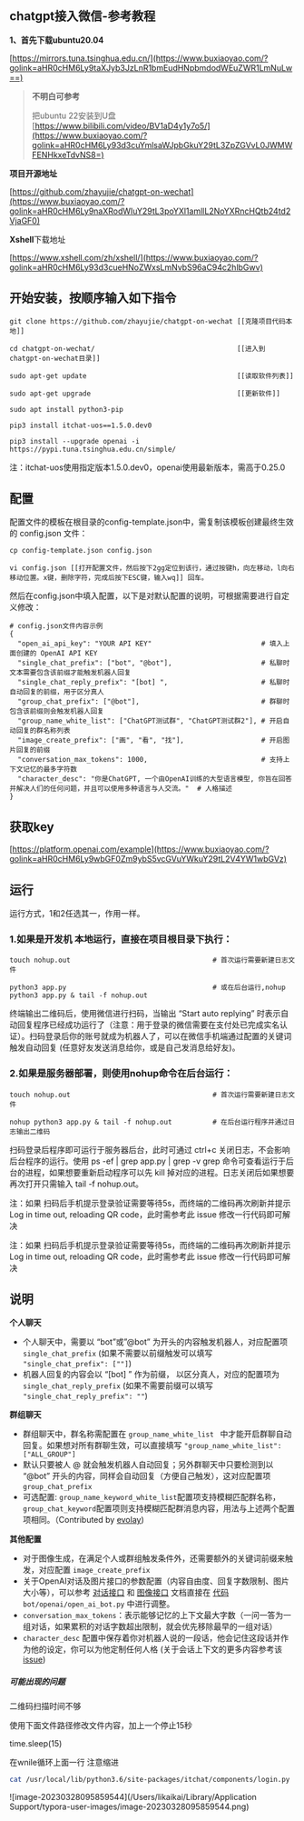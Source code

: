 ## chatgpt接入微信-参考教程

**1、首先下载ubuntu20.04**

[https://mirrors.tuna.tsinghua.edu.cn/](https://www.buxiaoyao.com/?golink=aHR0cHM6Ly9taXJyb3JzLnR1bmEudHNpbmdodWEuZWR1LmNuLw==)

> **不明白可参考**
>
> 把ubuntu 22安装到U盘 [https://www.bilibili.com/video/BV1aD4y1y7o5/](https://www.buxiaoyao.com/?golink=aHR0cHM6Ly93d3cuYmlsaWJpbGkuY29tL3ZpZGVvL0JWMWFENHkxeTdvNS8=)

**项目开源地址**

[https://github.com/zhayujie/chatgpt-on-wechat](https://www.buxiaoyao.com/?golink=aHR0cHM6Ly9naXRodWIuY29tL3poYXl1amllL2NoYXRncHQtb24td2VjaGF0)

**Xshell**下载地址

[https://www.xshell.com/zh/xshell/](https://www.buxiaoyao.com/?golink=aHR0cHM6Ly93d3cueHNoZWxsLmNvbS96aC94c2hlbGwv)

## 开始安装，按顺序输入如下指令

```
git clone https://github.com/zhayujie/chatgpt-on-wechat [[克隆项目代码本地]]

cd chatgpt-on-wechat/                                   [[进入到chatgpt-on-wechat目录]]

sudo apt-get update                                     [[读取软件列表]]

sudo apt-get upgrade                                    [[更新软件]] 

sudo apt install python3-pip

pip3 install itchat-uos==1.5.0.dev0

pip3 install --upgrade openai -i https://pypi.tuna.tsinghua.edu.cn/simple/
```

注：itchat-uos使用指定版本1.5.0.dev0，openai使用最新版本，需高于0.25.0

## 配置

配置文件的模板在根目录的config-template.json中，需复制该模板创建最终生效的 config.json 文件：

```
cp config-template.json config.json

vi config.json [[打开配置文件，然后按下2gg定位到该行，通过按键h，向左移动，l向右移动位置。x键，删除字符，完成后按下ESC键，输入wq]] 回车。
```

然后在config.json中填入配置，以下是对默认配置的说明，可根据需要进行自定义修改：

```
# config.json文件内容示例
{ 
  "open_ai_api_key": "YOUR API KEY"                           # 填入上面创建的 OpenAI API KEY
  "single_chat_prefix": ["bot", "@bot"],                      # 私聊时文本需要包含该前缀才能触发机器人回复
  "single_chat_reply_prefix": "[bot] ",                       # 私聊时自动回复的前缀，用于区分真人
  "group_chat_prefix": ["@bot"],                              # 群聊时包含该前缀则会触发机器人回复
  "group_name_white_list": ["ChatGPT测试群", "ChatGPT测试群2"], # 开启自动回复的群名称列表
  "image_create_prefix": ["画", "看", "找"],                   # 开启图片回复的前缀
  "conversation_max_tokens": 1000,                            # 支持上下文记忆的最多字符数
  "character_desc": "你是ChatGPT, 一个由OpenAI训练的大型语言模型, 你旨在回答并解决人们的任何问题，并且可以使用多种语言与人交流。"  # 人格描述
}
```

## 获取key

[https://platform.openai.com/example](https://www.buxiaoyao.com/?golink=aHR0cHM6Ly9wbGF0Zm9ybS5vcGVuYWkuY29tL2V4YW1wbGVz)

## 运行

运行方式，1和2任选其一，作用一样。

### 1.如果是开发机 本地运行，直接在项目根目录下执行：

```
touch nohup.out                                   # 首次运行需要新建日志文件  

python3 app.py                                    # 或在后台运行,nohup python3 app.py & tail -f nohup.out
```

终端输出二维码后，使用微信进行扫码，当输出 “Start auto replying” 时表示自动回复程序已经成功运行了（注意：用于登录的微信需要在支付处已完成实名认证）。扫码登录后你的账号就成为机器人了，可以在微信手机端通过配置的关键词触发自动回复 (任意好友发送消息给你，或是自己发消息给好友)。

### 2.如果是服务器部署，则使用nohup命令在后台运行：

```
touch nohup.out                                   # 首次运行需要新建日志文件                     

nohup python3 app.py & tail -f nohup.out          # 在后台运行程序并通过日志输出二维码
```

扫码登录后程序即可运行于服务器后台，此时可通过 ctrl+c 关闭日志，不会影响后台程序的运行。使用 ps -ef | grep app.py | grep -v grep 命令可查看运行于后台的进程，如果想要重新启动程序可以先 kill 掉对应的进程。日志关闭后如果想要再次打开只需输入 tail -f nohup.out。



注：如果 扫码后手机提示登录验证需要等待5s，而终端的二维码再次刷新并提示 Log in time out, reloading QR code，此时需参考此 issue 修改一行代码即可解决



注：如果 扫码后手机提示登录验证需要等待5s，而终端的二维码再次刷新并提示 Log in time out, reloading QR code，此时需参考此 issue 修改一行代码即可解决

## 说明

**个人聊天**

- 个人聊天中，需要以 “bot”或”@bot” 为开头的内容触发机器人，对应配置项 `single_chat_prefix` (如果不需要以前缀触发可以填写 `"single_chat_prefix": [""]`)
- 机器人回复的内容会以 “[bot] ” 作为前缀， 以区分真人，对应的配置项为 `single_chat_reply_prefix` (如果不需要前缀可以填写 `"single_chat_reply_prefix": ""`)

**群组聊天**

- 群组聊天中，群名称需配置在 `group_name_white_list ` 中才能开启群聊自动回复。如果想对所有群聊生效，可以直接填写 `"group_name_white_list": ["ALL_GROUP"]`
- 默认只要被人 @ 就会触发机器人自动回复；另外群聊天中只要检测到以 “@bot” 开头的内容，同样会自动回复（方便自己触发），这对应配置项 `group_chat_prefix`
- 可选配置: `group_name_keyword_white_list`配置项支持模糊匹配群名称，`group_chat_keyword`配置项则支持模糊匹配群消息内容，用法与上述两个配置项相同。（Contributed by [evolay](https://www.buxiaoyao.com/?golink=aHR0cHM6Ly9naXRodWIuY29tL2V2b2xheQ==))

**其他配置**

- 对于图像生成，在满足个人或群组触发条件外，还需要额外的关键词前缀来触发，对应配置 `image_create_prefix`
- 关于OpenAI对话及图片接口的参数配置（内容自由度、回复字数限制、图片大小等），可以参考 [对话接口](https://www.buxiaoyao.com/?golink=aHR0cHM6Ly9iZXRhLm9wZW5haS5jb20vZG9jcy9hcGktcmVmZXJlbmNlL2NvbXBsZXRpb25z) 和 [图像接口](https://www.buxiaoyao.com/?golink=aHR0cHM6Ly9iZXRhLm9wZW5haS5jb20vZG9jcy9hcGktcmVmZXJlbmNlL2NvbXBsZXRpb25z) 文档直接在 [代码](https://www.buxiaoyao.com/?golink=aHR0cHM6Ly9naXRodWIuY29tL3poYXl1amllL2NoYXRncHQtb24td2VjaGF0L2Jsb2IvbWFzdGVyL2JvdC9vcGVuYWkvb3Blbl9haV9ib3QucHk=) `bot/openai/open_ai_bot.py` 中进行调整。
- `conversation_max_tokens`：表示能够记忆的上下文最大字数（一问一答为一组对话，如果累积的对话字数超出限制，就会优先移除最早的一组对话）
- `character_desc` 配置中保存着你对机器人说的一段话，他会记住这段话并作为他的设定，你可以为他定制任何人格 (关于会话上下文的更多内容参考该 [issue](https://www.buxiaoyao.com/?golink=aHR0cHM6Ly9naXRodWIuY29tL3poYXl1amllL2NoYXRncHQtb24td2VjaGF0L2lzc3Vlcy80Mw==))





##### 可能出现的问题

二维码扫描时间不够

使用下面文件路径修改文件内容，加上一个停止15秒

time.sleep(15)

在wnile循环上面一行  注意缩进



```bash
cat /usr/local/lib/python3.6/site-packages/itchat/components/login.py
```

![image-20230328095859544](/Users/likaikai/Library/Application Support/typora-user-images/image-20230328095859544.png)